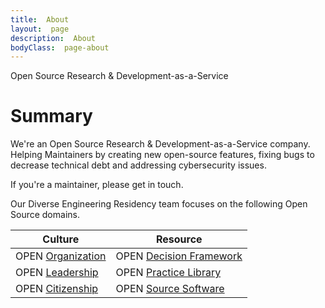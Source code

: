 ```yaml
---
title:  About
layout:  page
description:  About
bodyClass:  page-about
---
```


Open Source Research & Development-as-a-Service

# Summary

We're an Open Source Research & Development-as-a-Service company. Helping Maintainers by creating new open-source features, fixing bugs to decrease technical debt and addressing cybersecurity issues.

If you're a maintainer, please get in touch.

Our Diverse Engineering Residency team focuses on the following Open Source domains.

| Culture           | Resource                |
| ----------------- | ----------------------- |
| OPEN [Organization](https://opensource.com/open-organization) | OPEN [Decision Framework](https://opensource.com/open-organization/resources/open-decision-framework) |
| OPEN [Leadership](https://opensource.com/open-organization/18/12/what-is-open-leadership) | OPEN [Practice Library](https://openpracticelibrary.com/) |
| OPEN [Citizenship](https://www.un.org/en/academic-impact/global-citizenship)  | OPEN [Source Software]()    |
